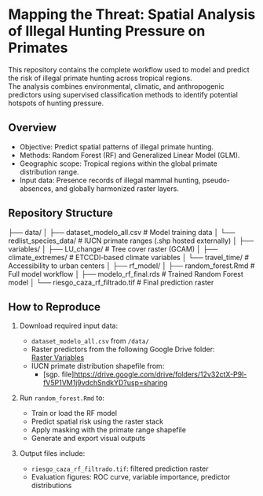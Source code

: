 # Mapping the Threat: Spatial Analysis of Illegal Hunting Pressure on Primates

This repository contains the complete workflow used to model and predict the risk of illegal primate hunting across tropical regions.  
The analysis combines environmental, climatic, and anthropogenic predictors using supervised classification methods to identify potential hotspots of hunting pressure.

## Overview

- Objective: Predict spatial patterns of illegal primate hunting.
- Methods: Random Forest (RF) and Generalized Linear Model (GLM).
- Geographic scope: Tropical regions within the global primate distribution range.
- Input data: Presence records of illegal mammal hunting, pseudo-absences, and globally harmonized raster layers.

## Repository Structure
├── data/
│ ├── dataset_modelo_all.csv # Model training data
│ └── redlist_species_data/ # IUCN primate ranges (.shp hosted externally)
│
├── variables/
│ ├── LU_change/ # Tree cover raster (GCAM)
│ ├── climate_extremes/ # ETCCDI-based climate variables
│ └── travel_time/ # Accessibility to urban centers
│
├── rf_model/
│ ├── random_forest.Rmd # Full model workflow
│ ├── modelo_rf_final.rds # Trained Random Forest model
│ └── riesgo_caza_rf_filtrado.tif # Final prediction raster


## How to Reproduce

1. Download required input data:
   - `dataset_modelo_all.csv` from `/data/`
   - Raster predictors from the following Google Drive folder:  
     [Raster Variables](https://drive.google.com/drive/folders/13ENit3NzjQ8nZb11pIet4NIscoZD0vE1?usp=share_link)
   - IUCN primate distribution shapefile from:
     - [sgp. file]https://drive.google.com/drive/folders/12v32ctX-P9l-fV5P1VM1j9vdchSndkYD?usp=sharing

2. Run `random_forest.Rmd` to:
   - Train or load the RF model
   - Predict spatial risk using the raster stack
   - Apply masking with the primate range shapefile
   - Generate and export visual outputs

3. Output files include:
   - `riesgo_caza_rf_filtrado.tif`: filtered prediction raster
   - Evaluation figures: ROC curve, variable importance, predictor distributions


